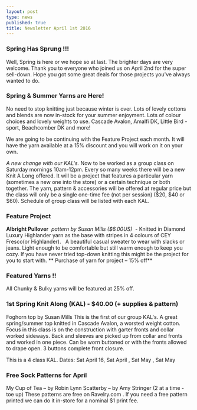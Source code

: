 ```yaml
---
layout: post
type: news
published: true
title: Newsletter April 1st 2016
---
```

### Spring Has Sprung !!!

Well, Spring is here or we hope so at last.  The brighter days are very welcome.
Thank you to everyone who joined us on April 2nd for the super sell-down.  Hope you got some great deals for those projects you've always wanted to do. 

### Spring & Summer Yarns are Here!

No need to stop knitting just because winter is over. Lots of  lovely cottons and blends are now in-stock for your summer enjoyment. Lots of colour choices and lovely weights to use.  Cascade Avalon, Amalfi DK, Little Bird -sport, Beachcomber DK and more! 

We are going to be continuing with the Feature Project each month. It will have the yarn available at a 15% discount and you will work on it on your own.

_A new change  with our KAL's._ Now to be worked as a group class on Saturday mornings 10am-12pm. Every so many weeks there will be a new Knit A Long offered.  It will be a project that features a particular yarn (sometimes a new one into the store) or a certain technique or both together.  The yarn, pattern & accessories will be offered at regular price but the class will only be a single one-time fee (not per session) ($20, $40 or $60). Schedule of  group class will be listed with each KAL.

### Feature Project

**Albright Pullover**  _pattern by Susan Mills ($6.00US)_  - Knitted in Diamond Luxury Highlander yarn as the base with stripes in 4 colours of CEY Fresco(or Highlander).  
      A beautiful casual sweater to wear with slacks or jeans. Light enough to be
comfortable but still warm enough to keep you cozy. If you have never tried top-down knitting this might be the project for you to start with. 
** Purchase of yarn for project – 15% off**
 
### Featured Yarns !!

All Chunky & Bulky yarns will be featured at 25% off.
 
### 1st Spring Knit Along (KAL) - $40.00 (+ supplies & pattern)
Foghorn top   by Susan Mills
This is the first of our group KAL's.  A great spring/summer top knitted in Cascade Avalon, a worsted weight cotton. Focus in this class is on the construction with garter fronts and collar worked sideways. Back and sleeves are picked up from collar and fronts and worked in one piece. Can be worn buttoned or with the fronts allowed to drape open. 3 buttons complete front closure.

This is a 4 class KAL.
Dates:  Sat April 16, Sat April    , Sat May   , Sat May           

### Free Sock Patterns for April
My Cup of Tea – by Robin Lynn
Scatterby – by Amy Stringer (2 at a time - toe up)
These patterns are free on Ravelry.com  . If you need a free pattern printed we can do it in-store for a nominal $1 print fee.
